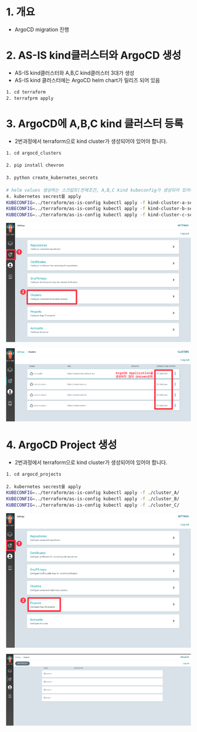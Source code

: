 # 1. 개요
* ArgoCD migration 진행


# 2. AS-IS kind클러스터와 ArgoCD 생성

* AS-IS kind클러스터와 A,B,C kind클러스터 3대가 생성
* AS-IS kind 클러스터에는 ArgoCD helm chart가 릴리즈 되어 있음

```sh
1. cd terraform
2. terrafprm apply
```

# 3. ArgoCD에 A,B,C kind 클러스터 등록

* 2번과정에서 terraform으로 kind cluster가 생성되어야 있어야 합니다.

```sh
1. cd argocd_clusters

2. pip install chevron

3. python create_kubernetes_secrets

# helm values 생성하는 스크립트(전제조건, A,B,C kind kubeconfig가 생성되어 있어야 함)
4. kubernetes secrest를 apply
KUBECONFIG=../terraform/as-is-config kubectl apply -f kind-cluster-a-secrets.yaml
KUBECONFIG=../terraform/as-is-config kubectl apply -f kind-cluster-b-secrets.yaml
KUBECONFIG=../terraform/as-is-config kubectl apply -f kind-cluster-c-secrets.yaml
```

![](./imgs/argocd_cluster_1.png)

![](./imgs/argocd_cluster_2.png)

# 4. ArgoCD Project 생성

* 2번과정에서 terraform으로 kind cluster가 생성되어야 있어야 합니다.

```sh
1. cd argocd_projects

2. kubernetes secrest를 apply
KUBECONFIG=../terraform/as-is-config kubectl apply -f ./cluster_A/
KUBECONFIG=../terraform/as-is-config kubectl apply -f ./cluster_B/
KUBECONFIG=../terraform/as-is-config kubectl apply -f ./cluster_C/
```


![](./imgs/argocd_project_1.png)

![](./imgs/argocd_project_2.png)
